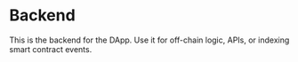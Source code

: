 # Backend

This is the backend for the DApp. Use it for off-chain logic, APIs, or indexing smart contract events.
